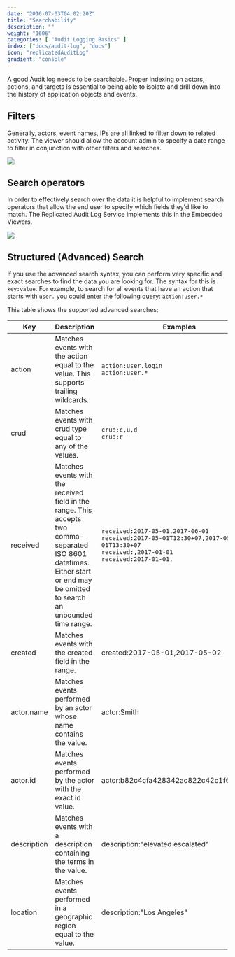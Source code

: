 ```yaml
---
date: "2016-07-03T04:02:20Z"
title: "Searchability"
description: ""
weight: "1606"
categories: [ "Audit Logging Basics" ]
index: ["docs/audit-log", "docs"]
icon: "replicatedAuditLog"
gradient: "console"
---
```


A good Audit log needs to be searchable. Proper indexing on actors, actions, and targets is essential to being able to isolate and drill down into the history of application objects and events.

## Filters
Generally, actors, event names, IPs are all linked to filter down to related activity. The viewer should allow the account admin to specify a date range to filter in conjunction with other filters and searches.

<img class="mask-img" src="/images/audit-log/filter-options.png">

## Search operators
In order to effectively search over the data it is helpful to implement search operators that allow the end user to specify which fields they'd like to match. The Replicated Audit Log Service implements this in the Embedded Viewers.

<img class="mask-img" src="/images/audit-log/search-operators.png">

## Structured (Advanced) Search
If you use the advanced search syntax, you can perform very specific and exact searches to find the data you are looking for. The syntax for this is `key:value`. For example, to search for all events that have an action that starts with `user.` you could enter the following query: `action:user.*`

This table shows the supported advanced searches:

| Key | Description | Examples |
|---|---|---|
| action | Matches events with the action equal to the value. This supports trailing wildcards. | `action:user.login`<br>`action:user.*` |
| crud | Matches events with crud type equal to any of the values. | `crud:c,u,d`<br>`crud:r` |
| received | Matches events with the received field in the range. This accepts two comma-separated ISO 8601 datetimes. Either start or end may be omitted to search an unbounded time range.| `received:2017-05-01,2017-06-01`<br>`received:2017-05-01T12:30+07,2017-05-01T13:30+07`<br>`received:,2017-01-01`<br>`received:2017-01-01,` |
| created | Matches events with the created field in the range. | created:2017-05-01,2017-05-02 |
| actor.name | Matches events performed by an actor whose name contains the value. | actor:Smith |
| actor.id | Matches events performed by the actor with the exact id value. | actor:b82c4cfa428342ac822c42c1f6b89200 |
| description | Matches events with a description containing the terms in the value. | description:"elevated escalated" |
| location | Matches events performed in a geographic region equal to the value. | description:"Los Angeles" |
